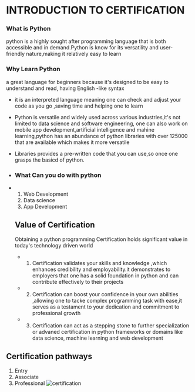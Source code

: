 # INTRODUCTION TO CERTIFICATION

### What is Python
python is a highly sought after programming language that is both accessible and in demand.Python is know for its versatility and user-friendly nature,making it relatively easy to learn

### Why Learn Python
a great language for beginners because it's designed to be easy to understand and read, having English -like syntax 
* it is an interpreted language meaning one can check and adjust your code as you go ,saving time and helping one to learn
* Python is versatile and widely used across various industries,it's not limited to data science and software engineering, one can also work on mobile app development,artificial intelligence and mahine learning,python has an abundance of python libraries with over 125000 that are available which makes it more versatile
* Libraries provides a pre-written code that you can use,so once one grasps the basicd of python.

* ### What Can you do with python
* 1. Web Development
  2. Data science
  3. App Development

  ## Value of Certification
  Obtaining a python programming Certification holds significant value in today's technology driven world
  * 1. Certification validates your skills and knowledge ,which enhances credibility and employability.it demonstrates to employers that one has a solid foundation in python and can contribute effectively to their projects
  * 2. Certification can boost your confidence in your own abilities ,allowing one to tacke complex programming task with ease,it serves as a testament to your dedication and commitment to professional growth 
  * 3. Certification can act as a stepping stone to further specialization or advaned certification in python frameworks or domains like data science, machine learning and web development

## Certification pathways
1. Entry
2. Associate
3. Professional
![certification](https://github.com/BafanaMadume/Python-week1-week4/assets/141032267/b7a9b30b-249d-4416-b2e1-e7402d22934a)
